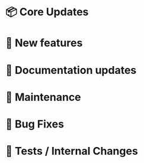 # 📦 Core Updates

# 🚀 New features 

# 📝 Documentation updates

# 👻 Maintenance

# 🐛 Bug Fixes

# 🚦 Tests / Internal Changes

